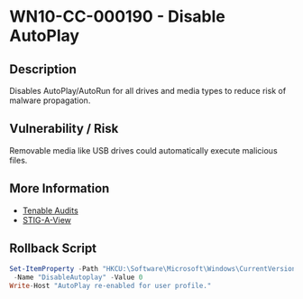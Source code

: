 # WN10-CC-000190 - Disable AutoPlay

## Description
Disables AutoPlay/AutoRun for all drives and media types to reduce risk of malware propagation.

## Vulnerability / Risk
Removable media like USB drives could automatically execute malicious files.

## More Information
- [Tenable Audits](https://www.tenable.com/audits/items/DISA_STIG_Microsoft_Windows_10_v3r4.audit:a8cbe6f87721a646f8d2652ec24fdb0b)
- [STIG-A-View](https://stigaview.com/products/win10/v3r4/WN10-CC-000190/)

## Rollback Script

```powershell
Set-ItemProperty -Path "HKCU:\Software\Microsoft\Windows\CurrentVersion\Explorer\AutoplayHandlers" `
 -Name "DisableAutoplay" -Value 0
Write-Host "AutoPlay re-enabled for user profile."

```
